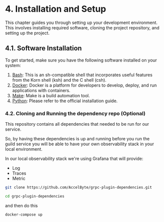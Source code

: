 # 4. Installation and Setup

This chapter guides you through setting up your development environment. 
This involves installing required software, cloning the project repository, and 
setting up the project.

## 4.1. Software Installation

To get started, make sure you have the following software installed on your system:

1. [Bash](https://www.gnu.org/software/bash/): This is an sh-compatible shell that incorporates useful features from the Korn shell (ksh) and the C shell (csh).
2. [Docker](https://docs.docker.com/engine/install/): Docker is a platform for developers to develop, deploy, and run applications with containers.
3. [Make](https://www.gnu.org/software/make/): Make is a build automation tool.
4. [Python](https://www.python.org/downloads/): Please refer to the official installation guide.

### 4.2. Cloning and Running the dependency repo (Optional)

This repository contains all dependencies that needed to be run for our service. 

So, by having these dependencies is up and running before you run the guild service you will be able to have your own observability stack in your local environment.

In our local observability stack we're using Grafana that will provide:

- Log
- Traces
- Metric

```bash
git clone https://github.com/AccelByte/grpc-plugin-dependencies.git
```

```bash
cd grpc-plugin-dependencies
```

and then do this

```bash
docker-compose up
```
